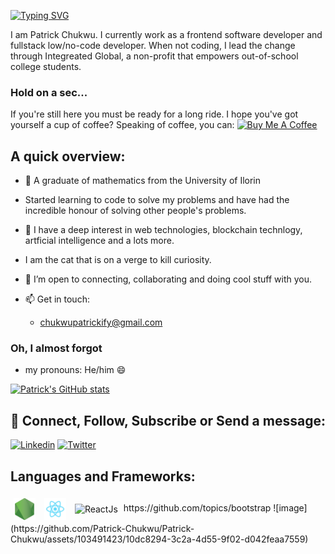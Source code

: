 [![Typing SVG](https://readme-typing-svg.demolab.com/?lines=Hi+there!+Welcome+to+my+page)](https://git.io/typing-svg)

I am Patrick Chukwu. I currently work as a frontend software developer and fullstack low/no-code developer. When not coding, I lead the change through Integreated Global, a non-profit that empowers out-of-school college students.

### Hold on a sec...
If you're still here you must be ready for a long ride. I hope you've got yourself a cup of coffee? Speaking of coffee, you can:
<a href="https://bmc.link/patrickchukwu" target="_blank"><img src="https://cdn.buymeacoffee.com/buttons/default-orange.png" alt="Buy Me A Coffee" height="41" width="174"></a>

## A quick overview:
- 🔭 A graduate of mathematics from the University of Ilorin
- Started learning to code to solve my problems and have had the incredible honour of solving other people's problems.
- 🌱 I have a deep interest in web technologies, blockchain technlogy, artficial intelligence and a lots more.
- I am the cat that is on a verge to kill curiosity.
- 👯 I’m open to connecting, collaborating and doing cool stuff with you.

- 📫 Get in touch:
  - chukwupatrickify@gmail.com

### Oh, I almost forgot
- my pronouns: He/him 😄 


[![Patrick's GitHub stats](https://github-readme-stats.vercel.app/api?username=Patrick-Chukwu)](https://github.com/Patrick-Chukwu/github-readme-stats)



## 🤝 Connect, Follow, Subscribe or Send a message:
[![Linkedin](https://img.shields.io/badge/LinkedIn-0077B5?style=for-the-badge&logo=linkedin&logoColor=white)](https://www.linkedin.com/in/patrick-chukwu/)
[![Twitter](https://img.shields.io/badge/Twitter-0077B5?style=for-the-badge&logo=Twitter&logoColor=white)](https://www.twitter.com/d_patrickchukwu)

## Languages and Frameworks:
<p float="left">
<img style="padding:5px;" align="center" alt="NodeJS" width="35px" src="https://raw.githubusercontent.com/github/explore/80688e429a7d4ef2fca1e82350fe8e3517d3494d/topics/nodejs/nodejs.png"/>
<img style="padding:5px;" align="center" alt="ReactJs" width="35px" src="https://raw.githubusercontent.com/github/explore/80688e429a7d4ef2fca1e82350fe8e3517d3494d/topics/react/react.png"/>
<img style="padding:5px;" align="center" alt="ReactJs" width="35px" src="https://github.com/Patrick-Chukwu/Patrick-Chukwu/assets/103491423/10dc8294-3c2a-4d55-9f02-d042feaa7559"/>
  https://github.com/topics/bootstrap
  ![image](https://github.com/Patrick-Chukwu/Patrick-Chukwu/assets/103491423/10dc8294-3c2a-4d55-9f02-d042feaa7559)

<!-- and more such images with different URLs in src -->
</p>

